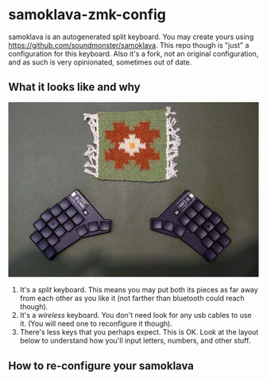 # samoklava-zmk-config

samoklava is an autogenerated split keyboard. You may create yours using https://github.com/soundmonster/samoklava. This repo though is "just" a configuration for this keyboard. Also it's a fork, not an original configuration, and as such is very opinionated, sometimes out of date.

## What it looks like and why
![My samoklava out in the wild](/img/samoklava1.jpg)

1. It's a *split* keyboard. This means you may put both its pieces as far away from each other as you like it (not farther than bluetooth could reach though).
2. It's a *wireless* keyboard. You don't need look for any usb cables to use it. (You will need one to reconfigure it though).
3. There's less keys that you perhaps expect. This is OK. Look at the layout below to understand how you'll input letters, numbers, and other stuff.

## How to re-configure your samoklava
